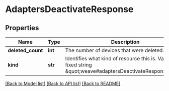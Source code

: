 # AdaptersDeactivateResponse

## Properties
Name | Type | Description | Notes
------------ | ------------- | ------------- | -------------
**deleted_count** | **int** | The number of devices that were deleted. | [optional] 
**kind** | **str** | Identifies what kind of resource this is. Value: the fixed string \&quot;weave#adaptersDeactivateResponse\&quot;. | [optional] [default to 'weave#adaptersDeactivateResponse']

[[Back to Model list]](../README.md#documentation-for-models) [[Back to API list]](../README.md#documentation-for-api-endpoints) [[Back to README]](../README.md)


